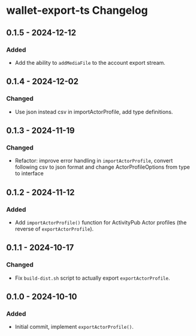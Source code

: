 # wallet-export-ts Changelog

## 0.1.5 - 2024-12-12

### Added
- Add the ability to `addMediaFile` to the account export stream.

## 0.1.4 - 2024-12-02

### Changed
- Use json instead csv in importActorProfile, add type definitions.

## 0.1.3 - 2024-11-19

### Changed
- Refactor: improve error handling in `importActorProfile`, 
  convert following csv to json format and change ActorProfileOptions from type to interface

## 0.1.2 - 2024-11-12

### Added
- Add `importActorProfile()` function for ActivityPub Actor profiles (the reverse of `exportActorProfile`).

## 0.1.1 - 2024-10-17

### Changed
- Fix `build-dist.sh` script to actually export `exportActorProfile`.

## 0.1.0 - 2024-10-10

### Added

- Initial commit, implement `exportActorProfile()`.
